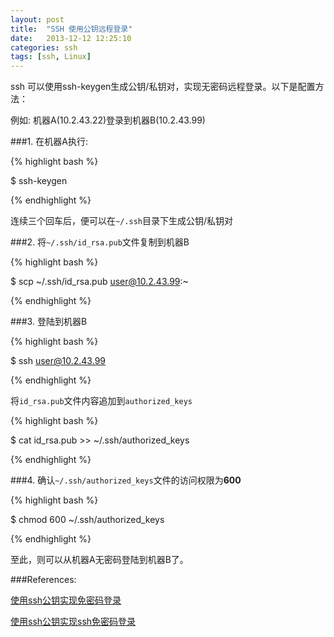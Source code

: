 ```yaml
---
layout: post
title:  "SSH 使用公钥远程登录"
date:   2013-12-12 12:25:10
categories: ssh
tags: [ssh, Linux]
---
```


ssh 可以使用ssh-keygen生成公钥/私钥对，实现无密码远程登录。以下是配置方法：

例如: 机器A(10.2.43.22)登录到机器B(10.2.43.99)

###1.  在机器A执行:

{% highlight bash %}

$ ssh-keygen

{% endhighlight %}

连续三个回车后，便可以在`~/.ssh`目录下生成公钥/私钥对

###2.  将`~/.ssh/id_rsa.pub`文件复制到机器B

{% highlight bash %}

$ scp ~/.ssh/id_rsa.pub user@10.2.43.99:~

{% endhighlight %}

###3.  登陆到机器B

{% highlight bash %}

$ ssh user@10.2.43.99

{% endhighlight %}

将`id_rsa.pub`文件内容追加到`authorized_keys`

{% highlight bash %}

$ cat id_rsa.pub >> ~/.ssh/authorized_keys

{% endhighlight %}

###4.  确认`~/.ssh/authorized_keys`文件的访问权限为**600**

{% highlight bash %}

$ chmod 600 ~/.ssh/authorized_keys

{% endhighlight %}

至此，则可以从机器A无密码登陆到机器B了。

###References:

[使用ssh公钥实现免密码登录](http://blog.sina.com.cn/s/blog_4077692e0100qjkp.html)

[使用ssh公钥实现ssh免密码登录](http://hi.baidu.com/meloidea/item/15d43d2dd11d010e72863eb4)
